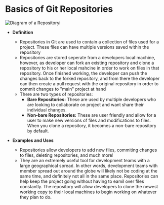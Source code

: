 # Basics of Git Repositories

![Diagram of a Repository](https://res.cloudinary.com/practicaldev/image/fetch/s----yED1c8--/c_limit%2Cf_auto%2Cfl_progressive%2Cq_auto%2Cw_880/https://thepracticaldev.s3.amazonaws.com/i/bpse3acnzkd8tziw7jqb.png)i

* **Definition**

	* Repositories in Git are used to contain a collection of files used for a project. These files can have multiple versions saved within the repository
	* Repositories are stored seperate from a developers local machine, however, as developer can fork an existing repository and clone a repository to his or her local mahcine in order to work on files in that repository. Once finished working, the developer can push the changes back to the forked repository, and from there the developer can then create a pull request with the original repository in order to commit changes to "main" project at hand
	* There are two types of repositories:
		* **Bare Repositories:** These are used by multiple developers who are looking to collaborate on project and want share their individual changes.
		* **Non-bare Repositories:** These are user friendly and allow for a user to make new versions of files and modifications to files. When you clone a repository, it becomes a non-bare repository by default.

* **Examples and Uses**

	* Repositories allow developers to add new files, commiting changes to files, deleting repositories, and much more!
	* They are an extremely useful tool for development teams with a large geographical spread. In other words, development teams with member spread out around the globe will likely not be coding at the same time, and definitely not all in the same place. Repositories can help keep the project going without having to eamil over files constantly. The repository will allow developers to clone the newest working copy to their local machines to begin working on whatever they plan to do.

